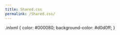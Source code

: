 ```yaml
---
title: Shared.css
permalink: /Shared.css/
---
```


.inlxml { color: \#000080; background-color: \#d0d0ff; }